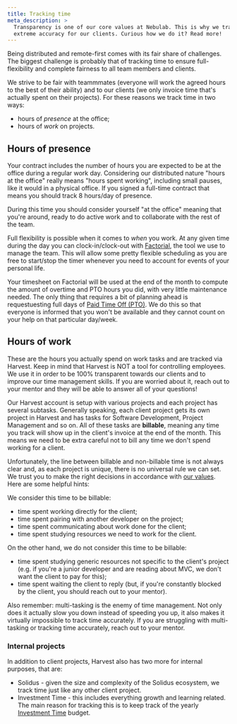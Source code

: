 ```yaml
---
title: Tracking time
meta_description: >
  Transparency is one of our core values at Nebulab. This is why we track billable hours with
  extreme accuracy for our clients. Curious how we do it? Read more!
---
```


Being distributed and remote-first comes with its fair share of challenges. The biggest challenge
is probably that of tracking time to ensure full-flexibility and complete fairness to all team
members and clients.

We strive to be fair with teammmates (everyone will work the agreed hours to the best of their
ability) and to our clients (we only invoice time that's actually spent on their projects).
For these reasons we track time in two ways:

* hours of _presence_ at the office;
* hours of _work_ on projects.

## Hours of presence

Your contract includes the number of hours you are expected to be at the office during a regular
work day. Considering our distributed nature "hours at the office" really means "hours spent working",
including small pauses, like it would in a physical office. If you signed a full-time contract that
means you should track 8 hours/day of presence.

During this time you should consider yourself "at the office" meaning that you're around, ready to
do active work and to collaborate with the rest of the team.

Full flexibility is possible when it comes to _when_ you work. At any given time during
the day you can clock-in/clock-out with [Factorial](https://factorialhr.com/), the tool we use to manage
the team. This will allow some pretty flexible scheduling as you are free to start/stop the timer whenever
you need to account for events of your personal life.

Your timesheet on Factorial will be used at the end of the month to compute the amount of overtime
and PTO hours you did, with very little maintenance needed. The only thing that requires a bit of planning
ahead is requestuesting full days of [Paid Time Off (PTO)](people-ops/paid-time-off/). We do this
so that everyone is informed that you won't be available and they cannot count on your help on that
particular day/week.

## Hours of work

These are the hours you actually spend on work tasks and are tracked via Harvest. Keep in mind that
Harvest is NOT a tool for controlling employees. We use it in order to be 100% transparent towards
our clients and to improve our time management skills. If you are worried about it, reach out to
your mentor and they will be able to answer all of your questions!

Our Harvest account is setup with various projects and each project has several subtasks. Generally
speaking, each client project gets its own project in Harvest and has tasks for Software
Development, Project Management and so on. All of these tasks are **billable**, meaning any time you
track will show up in the client's invoice at the end of the month. This means we need to be extra
careful not to bill any time we don't spend working for a client.

Unfortunately, the line between billable and non-billable time is not always clear and, as each
project is unique, there is no universal rule we can set. We trust you to make the right decisions
in accordance with [our values](about-us/values).
Here are some helpful hints:

We consider this time to be billable:

- time spent working directly for the client;
- time spent pairing with another developer on the project;
- time spent communicating about work done for the client;
- time spent studying resources we need to work for the client.

On the other hand, we do not consider this time to be billable:

- time spent studying generic resources not specific to the client's project (e.g. if you're a
  junior developer and are reading about MVC, we don't want the client to pay for this);
- time spent waiting the client to reply (but, if you're constantly blocked by the client, you
  should reach out to your mentor).

Also remember: multi-tasking is the enemy of time management. Not only does it actually slow you
down instead of speeding you up, it also makes it virtually impossible to track time accurately. If
you are struggling with multi-tasking or tracking time accurately, reach out to your mentor.

### Internal projects

In addition to client projects, Harvest also has two more for internal purposes, that are:

* Solidus - given the size and complexity of the Solidus ecosystem, we track time just like any other client project.
* Investment Time - this includes everything growth and learning related. The main reason for tracking this is to keep
track of the yearly [Investment Time](personal-growth/investment-time) budget.
